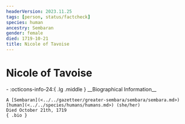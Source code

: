 ```yaml
---
headerVersion: 2023.11.25
tags: [person, status/factcheck]
species: human
ancestry: Sembaran
gender: female
died: 1719-10-21
title: Nicole of Tavoise
---
```

# Nicole of Tavoise
<div class="grid cards ext-narrow-margin ext-one-column" markdown>
- :octicons-info-24:{ .lg .middle } __Biographical Information__

    A [Sembaran](<../../gazetteer/greater-sembara/sembara/sembara.md>) [human](<../../species/humans/humans.md>) (she/her)  
    Died October 21th, 1719  
    { .bio }

</div>



